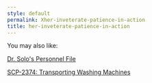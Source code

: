 ```yaml
---
style: default
permalink: Xher-inveterate-patience-in-action
title: her-inveterate-patience-in-action
---
```

You may also like:

[Dr. Solo's Personnel File](http://scp-wiki.net/dr-solo-s-personnel-file)

[SCP-2374: Transporting Washing Machines](http://scp-wiki.net/scp-2374)

